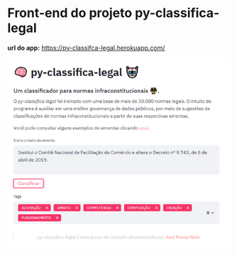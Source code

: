 # Front-end do projeto py-classifica-legal

**url do app:** https://py-classifca-legal.herokuapp.com/

![frontend](/imgs/frontend.png "Frontend")
